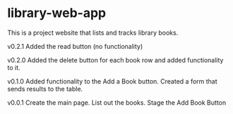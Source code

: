 # library-web-app

This is a project website that lists and tracks library books.

v0.2.1
Added the read button (no functionality)

v0.2.0
Added the delete button for each book row and added functionality to it.

v0.1.0
Added functionality to the Add a Book button. Created a form that sends results to the table.

v0.0.1
Create the main page. List out the books. Stage the Add Book Button
